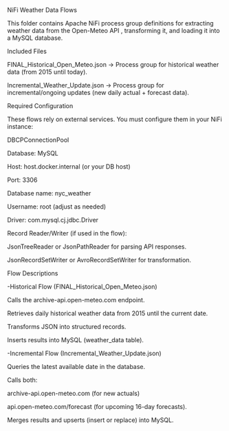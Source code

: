 NiFi Weather Data Flows

This folder contains Apache NiFi process group definitions for extracting weather data from the Open-Meteo API
, transforming it, and loading it into a MySQL database.

Included Files

FINAL_Historical_Open_Meteo.json → Process group for historical weather data (from 2015 until today).

Incremental_Weather_Update.json → Process group for incremental/ongoing updates (new daily actual + forecast data).



Required Configuration

These flows rely on external services. You must configure them in your NiFi instance:

DBCPConnectionPool

Database: MySQL

Host: host.docker.internal (or your DB host)

Port: 3306

Database name: nyc_weather

Username: root (adjust as needed)

Driver: com.mysql.cj.jdbc.Driver

Record Reader/Writer (if used in the flow):

JsonTreeReader or JsonPathReader for parsing API responses.

JsonRecordSetWriter or AvroRecordSetWriter for transformation.



Flow Descriptions

-Historical Flow (FINAL_Historical_Open_Meteo.json)

Calls the archive-api.open-meteo.com endpoint.

Retrieves daily historical weather data from 2015 until the current date.

Transforms JSON into structured records.

Inserts results into MySQL (weather_data table).


-Incremental Flow (Incremental_Weather_Update.json)

Queries the latest available date in the database.

Calls both:

archive-api.open-meteo.com (for new actuals)

api.open-meteo.com/forecast (for upcoming 16-day forecasts).

Merges results and upserts (insert or replace) into MySQL.